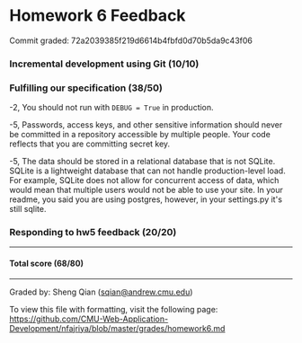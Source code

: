 Homework 6 Feedback
==================

Commit graded: 72a2039385f219d6614b4fbfd0d70b5da9c43f06

### Incremental development using Git (10/10)

### Fulfilling our specification (38/50)

-2, You should not run with `DEBUG = True` in production.

-5, Passwords, access keys, and other sensitive information should never be committed in a repository accessible by multiple people. Your code reflects that you are committing secret key.

-5, The data should be stored in a relational database that is not SQLite. SQLite is a lightweight database that can not handle production-level load. For example, SQLite does not allow for concurrent access of data, which would mean that multiple users would not be able to use your site. In your readme, you said you are using postgres, however, in your settings.py it's still sqlite.

### Responding to hw5 feedback (20/20)

---
#### Total score (68/80)
---
Graded by: Sheng Qian (sqian@andrew.cmu.edu)

To view this file with formatting, visit the following page: https://github.com/CMU-Web-Application-Development/nfajriya/blob/master/grades/homework6.md

